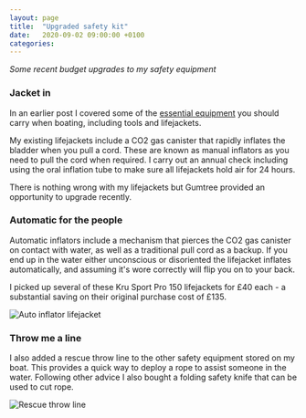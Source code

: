 ```yaml
---
layout: page
title:  "Upgraded safety kit"
date:   2020-09-02 09:00:00 +0100
categories:
---
```

*Some recent budget upgrades to my safety equipment*

### Jacket in
In an earlier post I covered some of the [essential equipment]({{site.baseurl}}/Essential-equipment) you should carry when boating, including tools and lifejackets.

My existing lifejackets include a CO2 gas canister that rapidly inflates the bladder when you pull a cord. These are known as manual inflators as you need to pull the cord when required. I carry out an annual check including using the oral inflation tube to make sure all lifejackets hold air for 24 hours.

There is nothing wrong with my lifejackets but Gumtree provided an opportunity to upgrade recently.

### Automatic for the people
Automatic inflators include a mechanism that pierces the CO2 gas canister on contact with water, as well as a traditional pull cord as a backup. If you end up in the water either unconscious or disoriented the lifejacket inflates automatically, and assuming it's wore correctly will flip you on to your back.

I picked up several of these Kru Sport Pro 150 lifejackets for £40 each - a substantial saving on their original purchase cost of £135.

![Auto inflator lifejacket]({{site.baseurl}}/images/auto-inflator.JPG)

### Throw me a line
I also added a rescue throw line to the other safety equipment stored on my boat. This provides a quick way to deploy a rope to assist someone in the water. Following other advice I also bought a folding safety knife that can be used to cut rope.

![Rescue throw line]({{site.baseurl}}/images/throwline.jpg)
